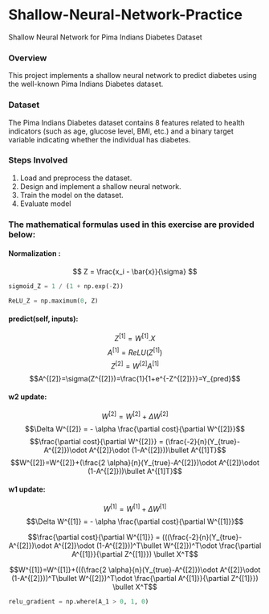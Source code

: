 # Shallow-Neural-Network-Practice
Shallow Neural Network for Pima Indians Diabetes Dataset

### Overview
This project implements a shallow neural network to predict diabetes using the well-known Pima Indians Diabetes dataset.

### Dataset
The Pima Indians Diabetes dataset contains 8 features related to health indicators (such as age, glucose level, BMI, etc.) and a binary target variable indicating whether the individual has diabetes.

### Steps Involved
1) Load and preprocess the dataset.
2) Design and implement a shallow neural network.
3) Train the model on the dataset.
4) Evaluate model

### The mathematical formulas used in this exercise are provided below:
#### Normalization :
$$ Z = \frac{x_i - \bar{x}}{\sigma} $$

```python
sigmoid_Z = 1 / (1 + np.exp(-Z))
```

```python
ReLU_Z = np.maximum(0, Z)
```

#### predict(self, inputs):
$$Z^{[1]}=W^{[1]}.X$$
$$A^{[1]}=ReLU(Z^{[1]})$$
$$Z^{[2]}=W^{[2]}A^{[1]}$$
$$A^{[2]}=\sigma(Z^{[2]})=\frac{1}{1+e^{-Z^{[2]}}}=Y_{pred}$$


#### w2 update:
$$W^{[2]} = W^{[2]} + \Delta W^{[2]}$$
$$\Delta W^{[2]} = - \alpha \frac{\partial cost}{\partial W^{[2]}}$$
$$\frac{\partial cost}{\partial W^{[2]}} = (\frac{-2}{n}(Y_{true}-A^{[2]})\odot A^{[2]}\odot (1-A^{[2]}))\bullet A^{[1]T}$$
$$W^{[2]}=W^{[2]}+(\frac{2 \alpha}{n}(Y_{true}-A^{[2]})\odot A^{[2]}\odot (1-A^{[2]}))\bullet A^{[1]T}$$

#### w1 update:
$$W^{[1]} = W^{[1]} + \Delta W^{[1]}$$
$$\Delta W^{[1]} = - \alpha \frac{\partial cost}{\partial W^{[1]}}$$

$$\frac{\partial cost}{\partial W^{[1]}} = (((\frac{-2}{n}(Y_{true}-A^{[2]})\odot A^{[2]}\odot (1-A^{[2]}))^T\bullet W^{[2]})^T\odot \frac{\partial A^{[1]}}{\partial Z^{[1]}}) \bullet X^T$$

$$W^{[1]}=W^{[1]}+(((\frac{2 \alpha}{n}(Y_{true}-A^{[2]})\odot A^{[2]}\odot (1-A^{[2]}))^T\bullet W^{[2]})^T\odot \frac{\partial A^{[1]}}{\partial Z^{[1]}}) \bullet X^T$$


```python
relu_gradient = np.where(A_1 > 0, 1, 0)
```
